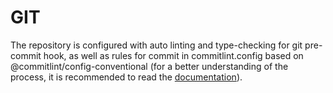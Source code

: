 # GIT

The repository is configured with auto linting and type-checking for git pre-commit hook,
as well as rules for commit in commitlint.config based on @commitlint/config-conventional
(for a better understanding of the process, it is recommended to read the <a href="https://github.com/conventional-changelog/commitlint/tree/master/%40commitlint/config-conventional">documentation</a>).
